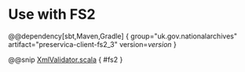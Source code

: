 # Use with FS2

@@dependency[sbt,Maven,Gradle] {
group="uk.gov.nationalarchives" artifact="preservica-client-fs2_3" version=$version$
}

@@snip [XmlValidator.scala](../../../scala/examples/XmlValidator.scala) { #fs2 }
